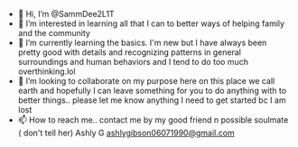 - 👋 Hi, I’m @SammDee2L1T
- 👀 I’m interested in learning all that I can to better ways of helping family and the community
- 🌱 I’m currently learning the basics. I'm new but I have always been pretty good with details and recognizing patterns in general surroundings and human behaviors and I tend to do too much overthinking.lol
- 💞️ I’m looking to collaborate on my purpose here on this place we call earth and hopefully I can leave something for you to do anything with to better things.. please let me know anything I need to get started bc I am lost
- 📫 How to reach me.. contact me by my good friend n possible soulmate ( don't tell her) Ashly G ashlygibson06071990@gmail.com

<!---
SammDee2L1T/SammDee2L1T is a ✨ special ✨ repository because its `README.md` (this file) appears on your GitHub profile.
You can click the Preview link to take a look at your changes.
--->
